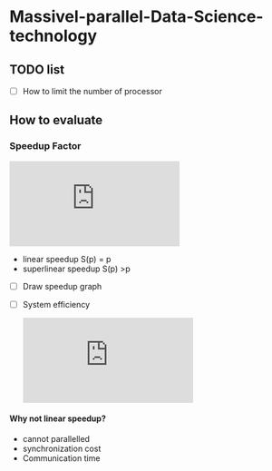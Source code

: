 # Massivel-parallel-Data-Science-technology

## TODO list
- [ ] How to limit the number of processor

## How to evaluate

### Speedup Factor

![Speedup](http://latex.codecogs.com/gif.latex?%24%24S%28p%29%20%3D%20%5Cfrac%7BT_s%7D%7BT_p%7D%24%24)

* linear speedup S(p) = p
* superlinear speedup S(p) >p

- [ ] Draw speedup graph

- [ ] System efficiency

   ![](http://latex.codecogs.com/gif.latex?T%28p%29%20%3D%20%5Cfrac%7BS%28p%29%7D%7Bp%7D#center)
#### Why not linear speedup?
* cannot parallelled
* synchronization cost
* Communication time


